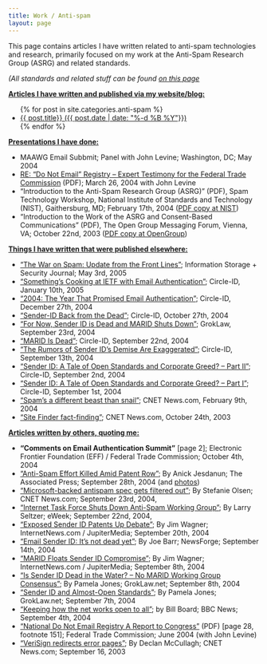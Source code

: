 ```yaml
---
title: Work / Anti-spam
layout: page
---
```


This page contains articles I have written related to anti-spam technologies and research, primarily focused on my work at the Anti-Spam Research Group (ASRG) and related standards.

*(All standards and related stuff can be found [on this page](/work/internet-standards/)*

<span style="text-decoration:underline;">**Articles I have written and published via my website/blog:**</span>

<ul>
{% for post in site.categories.anti-spam %}
      <li><a href="{{ post.url }}">
          {{ post.title}} ({{ post.date | date: "%-d %B %Y"}})
      </a></li>
{% endfor %}
</ul>

<span style="text-decoration:underline;">**Presentations I have done:**</span>

- MAAWG Email Subbmit; Panel with John Levine; Washington, DC; May 2004
- [RE: “Do Not Email” Registry – Expert Testimony for the Federal Trade Commission](https://web.archive.org/web/20100525011447/http://www.ftc.gov/reports/dneregistry/xscripts/dne040226pm.pdf) (PDF); March 26, 2004 with John Levine
- “Introduction to the Anti-Spam Research Group (ASRG)” (PDF), Spam Technology Workshop, National Institute of Standards and Technology (NIST), Gaithersburg, MD; February 17th, 2004 ([PDF copy at NIST](https://web.archive.org/web/20140804142253/http://csrc.nist.gov/spam/shafranovich.pdf))
- “Introduction to the Work of the ASRG and Consent-Based Communications” (PDF), The Open Group Messaging Forum, Vienna, VA; October 22nd, 2003 ([PDF copy at OpenGroup](https://web.archive.org/web/20040804091931/http://www.opengroup.org/messaging/public/oct-2003/spam/shafranovich.pdf))

<span style="text-decoration:underline;">**Things I have written that were published elsewhere:**</span>

- [“The War on Spam: Update from the Front Lines”](https://web.archive.org/web/20090108205335/http://issj.sys-con.com/read/80909.htm); Information Storage + Security Journal; May 3rd, 2005
- [“Something’s Cooking at IETF with Email Authentication”](https://circleid.com/posts/somethings_cooking_at_ietf_with_email_authentication); Circle-ID, January 10th, 2005
- [“2004: The Year That Promised Email Authentication”](https://circleid.com/posts/2004_the_year_that_promised_email_authentication); Circle-ID, December 27th, 2004
- [“Sender-ID Back from the Dead”](https://circleid.com/posts/sender_id_back_from_the_dead); Circle-ID, October 27th, 2004
- [“For Now, Sender ID is Dead and MARID Shuts Down”](http://www.groklaw.net/article.php?story=20040923152351930); GrokLaw, September 23rd, 2004
- [“MARID Is Dead”](https://circleid.com/posts/marid_is_dead); Circle-ID, September 22nd, 2004
- [“The Rumors of Sender ID’s Demise Are Exaggerated”](https://circleid.com/posts/the_rumors_of_sender_ids_demise_are_exaggerated); Circle-ID, September 13th, 2004
- [“Sender ID: A Tale of Open Standards and Corporate Greed? – Part II”](https://circleid.com/posts/sender_id_a_tale_of_open_standards_and_corporate_greed_part_ii); Circle-ID, September 2nd, 2004
- [“Sender ID: A Tale of Open Standards and Corporate Greed? – Part I”](https://circleid.com/posts/sender_id_a_tale_of_open_standards_and_corporate_greed_part_i); Circle-ID, September 1st, 2004
- [“Spam’s a different beast than snail”](https://www.cnet.com/news/spams-a-different-beast-than-snail/); CNET News.com, February 9th, 2004
- [“Site Finder fact-finding”](https://www.cnet.com/news/site-finder-fact-finding/); CNET News.com, October 24th, 2003

<span style="text-decoration:underline;">**Articles written by others, quoting me:**</span>

- **“Comments on Email Authentication Summit”** \[page 2\]; Electronic Frontier Foundation (EFF) / Federal Trade Commission; October 4th, 2004
- [“Anti-Spam Effort Killed Amid Patent Row”](http://informationweek.com/story/showArticle.jhtml?articleID=47903474); By Anick Jesdanun; The Associated Press; September 28th, 2004 (and [photos](http://www.apimages.com/Search?query=shafranovich+yakov))
- [“Microsoft-backed antispam spec gets filtered out”](https://www.zdnet.com/article/microsoft-backed-antispam-spec-gets-filtered-out/); By Stefanie Olsen; CNET News.com; September 23rd, 2004,
- [“Internet Task Force Shuts Down Anti-Spam Working Group”](https://www.eweek.com/security/internet-task-force-shuts-down-anti-spam-working-group/); By Larry Seltzer; eWeek; September 22nd, 2004,
- [“Exposed Sender ID Patents Up Debate”](https://web.archive.org/web/20161220021440/http://www.internetnews.com/dev-news/article.php/3409971/); By Jim Wagner; InternetNews.com / JupiterMedia; September 20th, 2004
- [“Email Sender ID: It’s not dead yet”](https://web.archive.org/web/20080204224149/http://www.linux.com/articles/38992); By Joe Barr; NewsForge; September 14th, 2004
- [“MARID Floats Sender ID Compromise”](https://www.internetnews.com/it-management/marid-floats-sender-id-compromise/); By Jim Wagner; InternetNews.com / JupiterMedia; September 8th, 2004
- [“Is Sender ID Dead in the Water? – No MARID Working Group Consensus”](http://www.groklaw.net/article.php?story=20040908180737547); By Pamela Jones; GrokLaw.net; September 8th, 2004
- [“Sender ID and Almost-Open Standards”](http://www.groklaw.net/article.php?story=20040905212754195); By Pamela Jones; GrokLaw.net; September 7th, 2004
- [“Keeping how the net works open to all”](http://news.bbc.co.uk/2/hi/technology/3624798.stm); by Bill Board; BBC News; September 4th, 2004
- [“National Do Not Email Registry A Report to Congress”](http://www.ftc.gov/reports/dneregistry/report.pdf) (PDF) \[page 28, footnote 151\]; Federal Trade Commission; June 2004 (with John Levine)
- [“VeriSign redirects error pages”](https://www.cnet.com/tech/services-and-software/verisign-redirects-error-pages/); By Declan McCullagh; CNET News.com; September 16, 2003